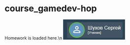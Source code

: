 # course_gamedev-hop
Homework is loaded here.\n
![Image alt](https://github.com/atvKail/course_gamedev-hop/blob/main/photo/User.jpg)
